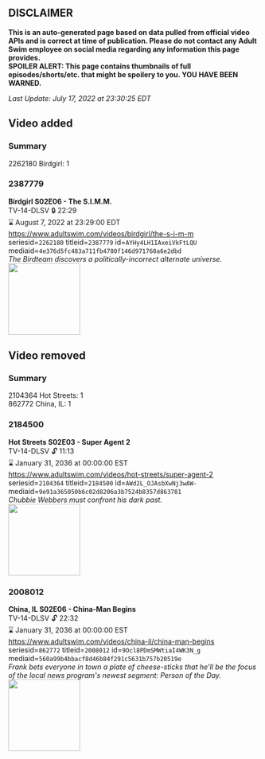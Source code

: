 ## DISCLAIMER
**This is an auto-generated page based on data pulled from official video APIs and is correct at time of publication. Please do not contact any Adult Swim employee on social media regarding any information this page provides.**  
**SPOILER ALERT: This page contains thumbnails of full episodes/shorts/etc. that might be spoilery to you. YOU HAVE BEEN WARNED.**  

_Last Update: July 17, 2022 at 23:30:25 EDT_
## Video added
### Summary
2262180 Birdgirl: 1  
### 2387779
**Birdgirl S02E06 - The S.I.M.M.**  
TV-14-DLSV 🔒 22:29  
⌛ August 7, 2022 at 23:29:00 EDT  
https://www.adultswim.com/videos/birdgirl/the-s-i-m-m  
seriesid=`2262180` titleid=`2387779` id=`AYHy4LH1IAxeiVkFtLQU` mediaid=`4e376d5fc483a711fb4780f146d971760a6e2dbd`  
_The Birdteam discovers a politically-incorrect alternate universe._  
<a href="https://media.cdn.adultswim.com/uploads/20220712/thumbnails/2_227121046500-Birdgirl_206_TheSIM.png"><img src="https://media.cdn.adultswim.com/uploads/20220712/thumbnails/2_227121046500-Birdgirl_206_TheSIM.png" height="144px" /></a>
## Video removed
### Summary
2104364 Hot Streets: 1  
862772 China, IL: 1  
### 2184500
**Hot Streets S02E03 - Super Agent 2**  
TV-14-DLSV 🔓 11:13  
⌛ January 31, 2036 at 00:00:00 EST  
https://www.adultswim.com/videos/hot-streets/super-agent-2  
seriesid=`2104364` titleid=`2184500` id=`AWd2L_OJAsbXwNj3wAW-` mediaid=`9e91a365050b6c02d8206a3b7524b8357d863781`  
_Chubbie Webbers must confront his dark past._  
<a href="https://media.cdn.adultswim.com/uploads/20200305/thumbnails/2_20351529104-hotstreets_205_dup-20190221.jpg"><img src="https://media.cdn.adultswim.com/uploads/20200305/thumbnails/2_20351529104-hotstreets_205_dup-20190221.jpg" height="144px" /></a>
### 2008012
**China, IL S02E06 - China-Man Begins**  
TV-14-DLSV 🔓 22:32  
⌛ January 31, 2036 at 00:00:00 EST  
https://www.adultswim.com/videos/china-il/china-man-begins  
seriesid=`862772` titleid=`2008012` id=`9Ocl8PDmSMWtiaI4WK3N_g` mediaid=`560a99b4bbacf8d46b84f291c5631b757b20519e`  
_Frank bets everyone in town a plate of cheese-sticks that he'll be the focus of the local news program's newest segment: Person of the Day._  
<a href="https://media.cdn.adultswim.com/uploads/20200302/thumbnails/2_20321646511-chinail_016_dup-20130913.jpg"><img src="https://media.cdn.adultswim.com/uploads/20200302/thumbnails/2_20321646511-chinail_016_dup-20130913.jpg" height="144px" /></a>
